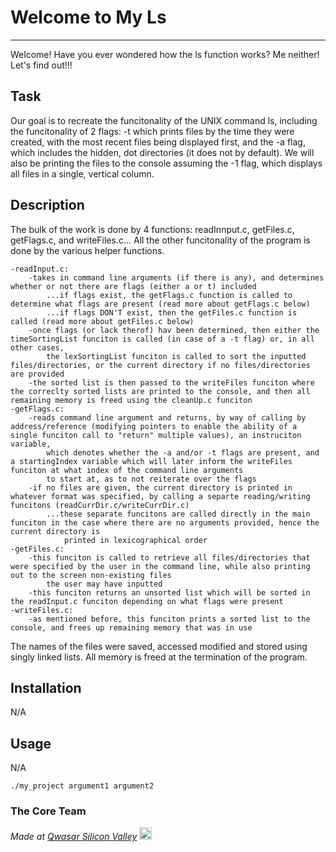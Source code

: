 # Welcome to My Ls
***
Welcome! Have you ever wondered how the ls function works? Me neither! Let's find out!!!
## Task
Our goal is to recreate the funcitonality of the UNIX command ls, including the funcitonality of 2 flags: -t which prints files by the time they were created, with the
most recent files being displayed first, and the -a flag, which includes the hidden, dot directories (it does not by default). We will also be printing the files to the console
assuming the -1 flag, which displays all files in a single, vertical column. 


## Description
The bulk of the work is done by 4 functions: readInnput.c, getFiles.c, getFlags.c, and writeFiles.c... All the other funcitonality of the program is done by the various helper functions. 

    -readInput.c:
        -takes in command line arguments (if there is any), and determines whether or not there are flags (either a or t) included
            ...if flags exist, the getFlags.c function is called to determine what flags are present (read more about getFlags.c below)
            ...if flags DON'T exist, then the getFiles.c function is called (read more about getFiles.c below)
        -once flags (or lack therof) hav been determined, then either the timeSortingList funciton is called (in case of a -t flag) or, in all other cases,
            the lexSortingList funciton is called to sort the inputted files/directories, or the current directory if no files/directories are provided
        -the sorted list is then passed to the writeFiles funciton where the correclty sorted lists are printed to the console, and then all remaining memory is freed using the cleanUp.c funciton
    -getFlags.c:
        -reads command line argument and returns, by way of calling by address/reference (modifying pointers to enable the ability of a single funciton call to "return" multiple values), an instruciton variable,
            which denotes whether the -a and/or -t flags are present, and a startingIndex variable which will later inform the writeFiles funciton at what index of the command line arguments 
            to start at, as to not reiterate over the flags
        -if no files are given, the current directory is printed in whatever format was specified, by calling a separte reading/writing funcitons (readCurrDir.c/writeCurrDir.c)
            ...these separate funcitons are called directly in the main funciton in the case where there are no arguments provided, hence the current directory is  
                printed in lexicographical order
    -getFiles.c:
        -this funciton is called to retrieve all files/directories that were specified by the user in the command line, while also printing out to the screen non-existing files
            the user may have inputted
        -this funciton returns an unsorted list which will be sorted in the readInput.c funciton depending on what flags were present
    -writeFiles.c:
        -as mentioned before, this funciton prints a sorted list to the console, and frees up remaining memory that was in use
                
The names of the files were saved, accessed modified and stored using singly linked lists. All memory is freed at the termination of the program. 
## Installation
N/A

## Usage
N/A
```
./my_project argument1 argument2
```

### The Core Team


<span><i>Made at <a href='https://qwasar.io'>Qwasar Silicon Valley</a></i></span>
<span><img alt='Qwasar Silicon Valley Logo' src='https://storage.googleapis.com/qwasar-public/qwasar-logo_50x50.png' width='20px'></span>
